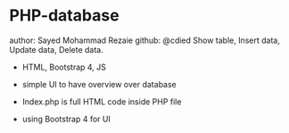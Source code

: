 # PHP-database
author: Sayed Mohammad Rezaie
github: @cdied
Show table, Insert data, Update data, Delete data.

* HTML, Bootstrap 4, JS

* simple UI to have overview over database
* Index.php is full HTML code inside PHP file
* using Bootstrap 4 for UI
